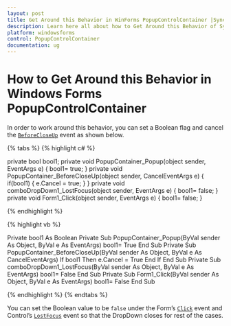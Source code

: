 ```yaml
---
layout: post
title: Get Around this Behavior in WinForms PopupControlContainer |Syncfusion®
description: Learn here all about how to Get Around this Behavior of Syncfusion® Windows Forms PopupControlContainer and more.
platform: windowsforms
control: PopupControlContainer
documentation: ug
---
```


# How to Get Around this Behavior in Windows Forms PopupControlContainer

In order to work around this behavior, you can set a Boolean flag and cancel the [`BeforeCloseUp`](https://help.syncfusion.com/cr/windowsforms/Syncfusion.Windows.Forms.PopupControlContainer.html#Syncfusion_Windows_Forms_PopupControlContainer_BeforeCloseUp) event as shown below.

{% tabs %}
{% highlight c# %}

private bool bool1;
private void PopupContainer_Popup(object sender, EventArgs e)
{
     bool1= true;
}
private void PopupContainer_BeforeCloseUp(object sender, CancelEventArgs e)
{
    if(bool1)
    {
        e.Cancel = true;
    }
}
private void comboDropDown1_LostFocus(object sender, EventArgs e)
{
    bool1= false;
}
private void Form1_Click(object sender, EventArgs e)
{
    bool1= false;
}

{% endhighlight %}

{% highlight vb %}

Private bool1 As Boolean
Private Sub PopupContainer_Popup(ByVal sender As Object, ByVal e As EventArgs)
	 bool1= True
End Sub
Private Sub PopupContainer_BeforeCloseUp(ByVal sender As Object, ByVal e As CancelEventArgs)
	If bool1 Then
		e.Cancel = True
	End If
End Sub
Private Sub comboDropDown1_LostFocus(ByVal sender As Object, ByVal e As EventArgs)
	bool1= False
End Sub
Private Sub Form1_Click(ByVal sender As Object, ByVal e As EventArgs)
	bool1= False
End Sub

{% endhighlight %}
{% endtabs %}


You can set the Boolean value to be `false` under the Form’s [`Click`](https://learn.microsoft.com/en-us/dotnet/api/system.windows.forms.control.click?view=netframework-4.7.2) event and Control’s [`LostFocus`](https://learn.microsoft.com/en-us/dotnet/api/system.windows.forms.control.lostfocus?view=netframework-4.7.2) event so that the DropDown closes for rest of the cases.
